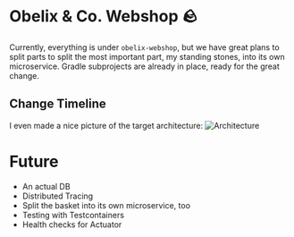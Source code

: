 # Obelix & Co. Webshop 🪨

Currently, everything is under `obelix-webshop`, but we have great plans to split parts to split the most important part, my standing stones, into its own microservice.
Gradle subprojects are already in place, ready for the great change.

## Change Timeline


I even made a nice picture of the target architecture:
![Architecture](target-arch.png "Architecture")

# Future

- An actual DB
- Distributed Tracing
- Split the basket into its own microservice, too
- Testing with Testcontainers
- Health checks for Actuator
